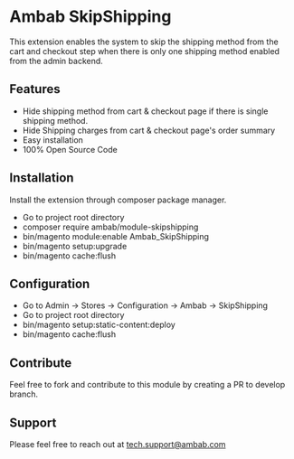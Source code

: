 # Ambab SkipShipping

This extension enables the system to skip the shipping method from the cart and checkout step when there is only one shipping method enabled from the admin backend. 

## Features

- Hide shipping method from cart & checkout page if there is single shipping method.
- Hide Shipping charges from cart & checkout page's order summary
- Easy installation
- 100% Open Source Code

## Installation

Install the extension through composer package manager.

- Go to project root directory
- composer require ambab/module-skipshipping
- bin/magento module:enable Ambab_SkipShipping
- bin/magento setup:upgrade
- bin/magento cache:flush

## Configuration

- Go to Admin -> Stores -> Configuration -> Ambab -> SkipShipping
- Go to project root directory
- bin/magento setup:static-content:deploy
- bin/magento cache:flush

## Contribute

Feel free to fork and contribute to this module by creating a PR to develop branch.

## Support

Please feel free to reach out at tech.support@ambab.com
